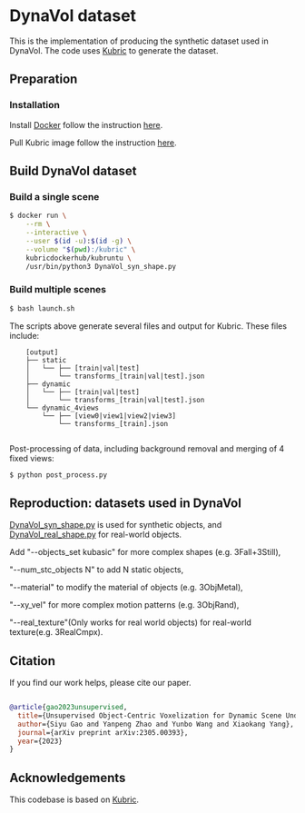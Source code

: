 # DynaVol dataset

This is the implementation of producing the synthetic dataset used in DynaVol. The code uses [Kubric](https://github.com/google-research/kubric) to generate the dataset.

## Preparation

### Installation
Install [Docker](https://www.docker.com/) follow the instruction [here](https://docs.docker.com/engine/install/).

Pull Kubric image follow the instruction [here](https://github.com/google-research/kubric).

## Build DynaVol dataset

### Build a single scene
```bash
$ docker run \
    --rm \
    --interactive \
    --user $(id -u):$(id -g) \
    --volume "$(pwd):/kubric" \
    kubricdockerhub/kubruntu \
    /usr/bin/python3 DynaVol_syn_shape.py 

```

### Build multiple scenes
```bash
$ bash launch.sh

```

The scripts above generate several files and output for Kubric. These files include:

```
    [output]
    ├── static 
    │   └── ├── [train|val|test]
    │       └── transforms_[train|val|test].json
    ├── dynamic 
    │   └── ├── [train|val|test]
    │       └── transforms_[train|val|test].json  
    └── dynamic_4views 
        └── ├── [view0|view1|view2|view3]
            └── transforms_[train].json 
  
```

Post-processing of data, including background removal and merging of 4 fixed views:
```bash
$ python post_process.py

```

## Reproduction: datasets used in DynaVol
[DynaVol_syn_shape.py](DynaVol_syn_shape.py) is used for synthetic objects, and [DynaVol_real_shape.py](DynaVol_real_shape.py) for real-world objects. 

Add "--objects_set kubasic" for more complex shapes (e.g. 3Fall+3Still),

"--num_stc_objects N" to add N static objects,

"--material" to modify the material of objects (e.g. 3ObjMetal), 

"--xy_vel" for more complex motion patterns (e.g. 3ObjRand),

"--real_texture"(Only works for real world objects) for real-world texture(e.g. 3RealCmpx).

## Citation

  

If you find our work helps, please cite our paper.

  

```bibtex

@article{gao2023unsupervised,
  title={Unsupervised Object-Centric Voxelization for Dynamic Scene Understanding},
  author={Siyu Gao and Yanpeng Zhao and Yunbo Wang and Xiaokang Yang},
  journal={arXiv preprint arXiv:2305.00393},
  year={2023}
}


```


## Acknowledgements
This codebase is based on [Kubric](https://github.com/google-research/kubric).

